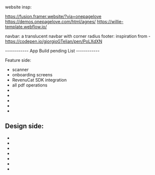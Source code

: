 website insp:

  https://fusion.framer.website/?via=onepagelove
  https://demos.onepagelove.com/html/agnes/
  https://willie-template.webflow.io/

  navbar: a translucent navbar with corner radius
  footer: inspiration from - https://codepen.io/giorgioGTelian/pen/PoLXdXN



------------ App Build pending List ------------

Feature side:
- scanner
- onboarding screens
- RevenuCat SDK integration
- all pdf operations
-
-
-
-
-

Design side:
-
-
-
-
-
-
-
-
